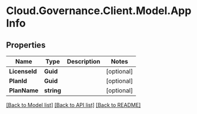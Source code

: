 # Cloud.Governance.Client.Model.AppInfo
## Properties

Name | Type | Description | Notes
------------ | ------------- | ------------- | -------------
**LicenseId** | **Guid** |  | [optional] 
**PlanId** | **Guid** |  | [optional] 
**PlanName** | **string** |  | [optional] 

[[Back to Model list]](../README.md#documentation-for-models) [[Back to API list]](../README.md#documentation-for-api-endpoints) [[Back to README]](../README.md)

